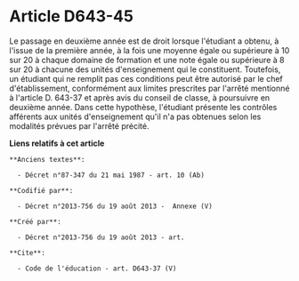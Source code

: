 # Article D643-45

Le passage en deuxième année est de droit lorsque l'étudiant a obtenu, à l'issue de la première année, à la fois une moyenne
égale ou supérieure à 10 sur 20 à chaque domaine de formation et une note égale ou supérieure à 8 sur 20 à chacune des unités
d'enseignement qui le constituent. Toutefois, un étudiant qui ne remplit pas ces conditions peut être autorisé par le chef
d'établissement, conformément aux limites prescrites par l'arrêté mentionné à l'article D. 643-37 et après avis du conseil de
classe, à poursuivre en deuxième année. Dans cette hypothèse, l'étudiant présente les contrôles afférents aux unités
d'enseignement qu'il n'a pas obtenues selon les modalités prévues par l'arrêté précité.

**Liens relatifs à cet article**

	**Anciens textes**:

	  - Décret n°87-347 du 21 mai 1987 - art. 10 (Ab)

	**Codifié par**:

	  - Décret n°2013-756 du 19 août 2013 -  Annexe (V)

	**Créé par**:

	  - Décret n°2013-756 du 19 août 2013 - art.

	**Cite**:

	  - Code de l'éducation - art. D643-37 (V)
